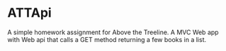 # ATTApi
A simple homework assignment for Above the Treeline. A MVC Web app with Web api that calls a GET method returning a few books in a list.

